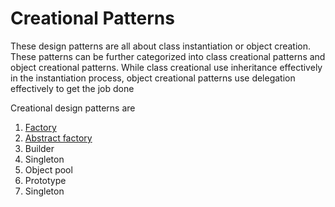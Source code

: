 # Creational Patterns

These design patterns are all about class instantiation or object creation. These patterns can be further categorized into class creational patterns and object creational patterns. While class creational use inheritance effectively in the instantiation process, object creational patterns use delegation effectively to get the job done

Creational design patterns are
1. [Factory](factorypattern.md)
2. [Abstract factory](abstractfactorypattern.md)
3. Builder
4. Singleton
5. Object pool
6. Prototype
7. Singleton